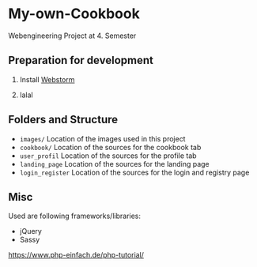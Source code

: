 # My-own-Cookbook
Webengineering Project at 4. Semester

## Preparation for development
1.  Install [Webstorm](https://www.jetbrains.com/webstorm/download/)
    
2.  lalal

## Folders and Structure

* `images/` Location of the images used in this project
* `cookbook/` Location of the sources for the cookbook tab
* `user_profil` Location of the sources for the profile tab
* `landing_page` Location of the sources for the landing page
* `login_register` Location of the sources for the login and registry page
 

## Misc
Used are following frameworks/libraries:
- jQuery
- Sassy

https://www.php-einfach.de/php-tutorial/
